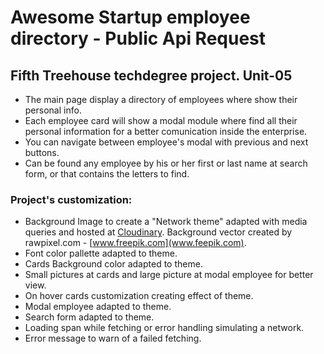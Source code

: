 # Awesome Startup employee directory - Public Api Request
## Fifth Treehouse techdegree project. Unit-05

* The main page display a directory of employees where show their personal info. 
* Each employee card  will show a modal module where find all their personal information for a better comunication inside the enterprise.
* You can navigate between employee's modal with previous and next buttons.
* Can be found any employee by his or her first or last name at search form, or that contains the letters to find.

### Project's customization:

* Background Image to create a "Network theme" adapted with media queries and hosted at [Cloudinary](www.cloudinary.com). Background vector created by rawpixel.com - [www.freepik.com](www.feepik.com).
* Font color pallette adapted to theme.
* Cards Background color adapted to theme.
* Small pictures at cards and large picture at modal employee for better view.
* On hover cards customization creating effect of theme.
* Modal employee adapted to theme.
* Search form adapted to theme.
* Loading span while fetching or error handling simulating a network.
* Error message to warn of a failed fetching.